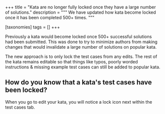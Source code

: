 +++
title = "Kata are no longer fully locked once they have a large number of solutions."
description = """
We have updated how kata become locked once it has been completed 500+ times.
"""

[taxonomies]
tags = []
+++

Previously a kata would become locked once 500+ successful solutions had been submitted. This was done to try to minimize authors from making changes that would invalidate a large number of solutions on popular kata. 

The new approach is to only lock the test cases from any edits. The rest of the kata remains editable so that things like typos, poorly worded instructions & missing example test cases can still be added to popular kata.

## How do you know that a kata's test cases have been locked?
When you go to edit your kata, you will notice a  lock icon next within the test cases tab. 
